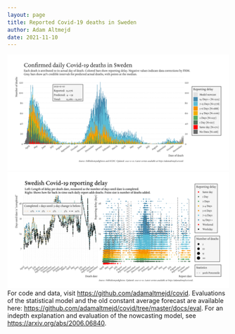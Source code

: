 ```yaml
---
layout: page
title: Reported Covid-19 deaths in Sweden
author: Adam Altmejd
date: 2021-11-10
---
```


![Graph of Swedish Covid-19 deaths with reporting delay.](deaths_lag_sweden_2021-11-10.png "Swedish Covid-19 deaths.")
![Graph of Swedish Covid-19 reporting delay in daily deaths.](lag_trend_sweden_2021-11-10.png "Trend in Swedish Covid-19 mortality reporting delay.")
For code and data, visit <https://github.com/adamaltmejd/covid>.
Evaluations of the statistical model and the old constant average forecast are available here: <https://github.com/adamaltmejd/covid/tree/master/docs/eval>.
For an indepth explanation and evaluation of the nowcasting model, see <https://arxiv.org/abs/2006.06840>.
